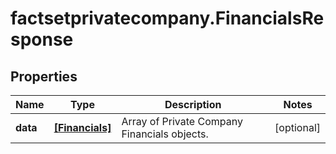 # factsetprivatecompany.FinancialsResponse

## Properties

Name | Type | Description | Notes
------------ | ------------- | ------------- | -------------
**data** | [**[Financials]**](Financials.md) | Array of Private Company Financials objects. | [optional] 


